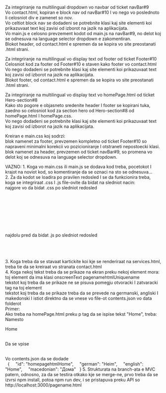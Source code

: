 Za integriranje na multilingual dropdown vo navbar od ticket navBar#9					
    Vo contact.html, kopiran e block nav od navBar#10 I vo nego vo poslednoto li celosniot div e zamenet so nov.				
        Vo celtiot block nav se dodadeni se potrebnite klasi kaj site elementi koi prikazuvaat text koj zavisi od izborot na jazik na aplikacijata.			
    Vo main.js e celosno prevzement kodot od main.js na navBar#9, no delot koj se odnesuva na language selector dropdown e zakomentiran.				
    Blokot header, od contact.html e spremen da se kopira vo site preostanati .html strani.				
                    
Za integriranje na multilingual vo display text od footer od ticket Footer#10					
    Celosniot kod za footer od Footer#10 e staven kako footer vo contact.html				
        Vo nego dodadeni se potrebnite klasi kaj site elementi koi prikazuvaat text koj zavisi od izborot na jazik na aplikacijata.			
    Blokot footer, od contact.html e spremen da se kopira vo site preostanati .html strani.				

Za integriranje na multilingual vo display text vo homePage.html od ticket Hero-section#8		
    Kako sto pogore e objasneto sredenite header I footer se kopirani tuka, zaedno so celosniot kod za section hero od Hero-section#8 od homePage.html I homePage.css.	
        Vo nego dodadeni se potrebnite klasi kaj site elementi koi prikazuvaat text koj zavisi od izborot na jazik na aplikacijata.
                    
Kreiran e main.css koj sodrzi:					
    blok namenet za footer, prevzemen kompletno od ticket Footer#10 so napraveni minimalni korekcii vo pozicioniranje I otstraneti nepostoecki klasi.				
    blok namenet za header, prevzemen od ticket navBar#9, so promena vo delot koj se odnesuva na language selector dropdown.				
                    
VAZNO:
    1. Koga vo main.css ili main.js se dodava kod treba, pocetokot I krajot na noviot kod, so komentiranje da se oznaci na sto se odnesuva… 				
    2. Za da kodot se loadira po pravilen redosled I se da funkcionira treba, koga se integriraat .css I .js file-ovite da bidat na sledniot nacin:				
        najgore vo <head> da bidat .css po sledniot redosled			
            <head>		
              <meta charset="UTF-8">		
              <meta name="viewport" content="width=device-width, initial-scale=1.0">		
              <title>Page</title>		
              <link rel="stylesheet" href="../css/main.css">		
              <link rel="stylesheet" href="../css/page.css">		
              <link rel="stylesheet" href="https://cdnjs.cloudflare.com/ajax/libs/font-awesome/4.7.0/css/font-awesome.min.css">		
            </head>		
        najdolu pred </body> da bidat .js po sledniot redosled			
              <script src="../scripts/page.js"></script>		
              <script src="../scripts/main.js"></script>		
              <script src="../modules/multilingual.js"></script>		
            </body>		
    3. Koga treba da se stavaat kartickite koi kje se renderiraat na services.html, treba tie da se kreiraat vo stranata contact.html				
    4. Koga nekoj tekst treba da se prikaze na ekran preku nekoj element mora:				
        toj element da ima klasi onscreenText pagenamehtmlUniquename 			
        tekstot koj treba da se prikaze ne se pisuva pomegju otvoracki I zatvaracki tag na toj element			
        tekstot koj treba da se prikaze treba da se prevede na germanski, angliski I makedonski I istiot direktno da se vnese vo file-ot contents.json vo data folderot			
        Primer:			
            Ako treba na homePage.html preku p tag da se ispise tekst "Home", treba: 		
                Namesto      <p>Home</p>	
                Da se vpise     <p class="onscreenText homepagehtmlHome"></p>	
                Vo contents.json da se dodade	
                      {
                        "id": "homepagehtmlHome",
                        "german": "Heim",
                        "english": "Home",
                        "macedonian": "Дома"
                      }
    5. Strukturata na branch-ata e MVC patern, odnosno, za da se testira otkako kje se merge-ne, prvo treba da se izvrsi npm install, potoa npm run dev, i se pristapuva preku API so http://localhost:3000/pagename.html